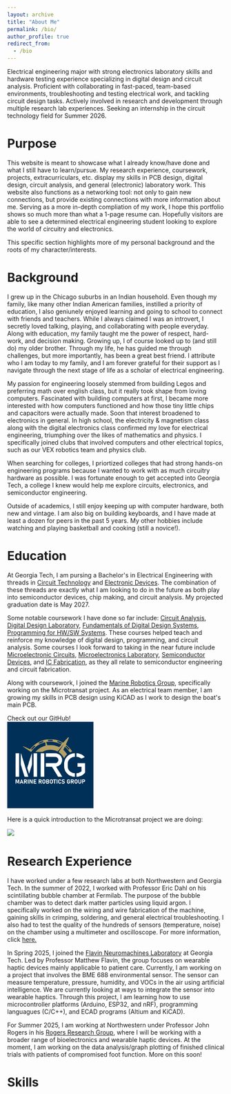 ```yaml
---
layout: archive
title: "About Me"
permalink: /bio/
author_profile: true
redirect_from:
  - /bio
---
```

Electrical engineering major with strong electronics laboratory skills and hardware testing experience specializing in digital design and circuit analysis. Proficient with collaborating in fast-paced, team-based environments, troubleshooting and testing electrical work, and tackling circuit design tasks. Actively involved in research and development through multiple research lab experiences. Seeking an internship in the circuit technology field for Summer 2026.

Purpose
====
This website is meant to showcase what I already know/have done and what I still have to learn/pursue. My research experience, coursework, projects, extracurriculars, etc. display my skills in PCB design, digital design, circuit analysis, and general (electronic) laboratory work. This website also functions as a networking tool: not only to gain new connections, but provide existing connections with more information about me. Serving as a more in-depth compliation of my work, I hope this portfolio shows so much more than what a 1-page resume can. Hopefully visitors are able to see a determined electrical engineering student looking to explore the world of circuitry and electronics. 

This specific section highlights more of my personal background and the roots of my character/interests.

Background
====
I grew up in the Chicago suburbs in an Indian household. Even though my family, like many other Indian American families, instilled a priority of education, I also geniunely enjoyed learning and going to school to connect with friends and teachers. While I always claimed I was an introvert, I secretly loved talking, playing, and collaborating with people everyday. Along with education, my family taught me the power of respect, hard-work, and decision making. Growing up, I of course looked up to (and still do) my older brother. Through my life, he has guided me through challenges, but more importantly, has been a great best friend. I attribute who I am today to my family, and I am forever grateful for their support as I navigate through the next stage of life as a scholar of electrical engineering. 

My passion for engineering loosely stemmed from building Legos and preferring math over english class, but it really took shape from loving computers. Fascinated with building computers at first, I became more interested with how computers functioned and how those tiny little chips and capacitors were actually made. Soon that interest broadened to electronics in general. In high school, the electricity & magnetism class along with the digital electronics class confirmed my love for electrical engineering, triumphing over the likes of mathematics and physics. I specifically joined clubs that involved computers and other electrical topics, such as our VEX robotics team and physics club. 

When searching for colleges, I priortized colleges that had strong hands-on engineering programs because I wanted to work with as much circuitry hardware as possible. I was fortunate enough to get accepted into Georgia Tech, a college I knew would help me explore circuits, electronics, and semiconductor engineering. 

Outside of academics, I still enjoy keeping up with computer hardware, both new and vintage. I am also big on building keyboards, and I have made at least a dozen for peers in the past 5 years. My other hobbies include watching and playing basketball and cooking (still a novice!). 


Education
====
At Georgia Tech, I am pursing a Bachelor's in Electrical Engineering with threads in [Circuit Technology](https://ece.gatech.edu/circuit-technology-thread) and [Electronic Devices](https://ece.gatech.edu/electronic-optoelectronic-devices-thread). The combination of these threads are exactly what I am looking to do in the future as both play into semiconductor devices, chip making, and circuit analysis. My projected graduation date is May 2027.

Some notable coursework I have done so far include: [Circuit Analysis](https://ece.gatech.edu/courses/ece2040), [Digital Design Laboratory](https://ece.gatech.edu/courses/ece2031), [Fundamentals of Digital Design Systems](https://ece.gatech.edu/courses/ece2020), [Programming for HW/SW Systems](https://ece.gatech.edu/courses/ece2035). These courses helped teach and reinforce my knowledge of digital design, programming, and circuit analysis. Some courses I look forward to taking in the near future include [Microelectronic Circuits](https://ece.gatech.edu/courses/ece3040), [Microelectronics Laboratory](https://ece.gatech.edu/courses/ece3043), [Semiconductor Devices](https://ece.gatech.edu/courses/ece3450), and [IC Fabrication](https://ece.gatech.edu/courses/ece4452), as they all relate to semiconductor engineering and circuit fabrication.

Along with coursework, I joined the [Marine Robotics Group](https://www.gt-mrg.org/about), specifically working on the Microtransat project. As an electrical team member, I am growing my skills in PCB design using KiCAD as I work to design the boat's main PCB. 

Check out our GitHub!\
[![mrg](/images/mrg.png)](https://github.com/gt-marine-robotics-group) 

Here is a quick introduction to the Microtransat project we are doing:

[![](https://markdown-videos-api.jorgenkh.no/youtube/F39G02bMFhE?si=OtCjlG09Ebsj5nz9)](https://youtu.be/F39G02bMFhE?si=OtCjlG09Ebsj5nz9)

Research Experience
====
I have worked under a few research labs at both Northwestern and Georgia Tech. In the summer of 2022, I worked with Professor Eric Dahl on his scintillating bubble chamber at Fermilab. The purpose of the bubble chamber was to detect dark matter particles using liquid argon. I specifically worked on the wiring and wire fabrication of the machine, gaining skills in crimping, soldering, and general electrical troubleshooting. I also had to test the quality of the hundreds of sensors (temperature, noise) on the chamber using a multimeter and oscilloscope. For more information, click [here.](https://arxiv.org/abs/2207.12400)

In Spring 2025, I joined the [Flavin Neuromachines Laboratory](https://flavinlab.io/) at Georgia Tech. Led by Professor Matthew Flavin, the group focuses on wearable haptic devices mainly applicable to patient care. Currently, I am working on a project that involves the BME 688 environmental sensor. The sensor can measure temperature, pressure, humidity, and VOCs in the air using artificial intelligence. We are currently looking at ways to integrate the sensor into wearable haptics. Through this project, I am learning how to use microcontroller platforms (Arduino, ESP32, and nRF), programming languagues (C/C++), and ECAD programs (Altium and KiCAD). 

For Summer 2025, I am working at Northwestern under Professor John Rogers in his [Rogers Research Group](https://rogersgroup.northwestern.edu/), where I will be working with a broader range of bioelectronics and wearable haptic devices. At the moment, I am working on the data analysis/graph plotting of finished clinical trials with patients of compromised foot function. More on this soon!

Skills
====







